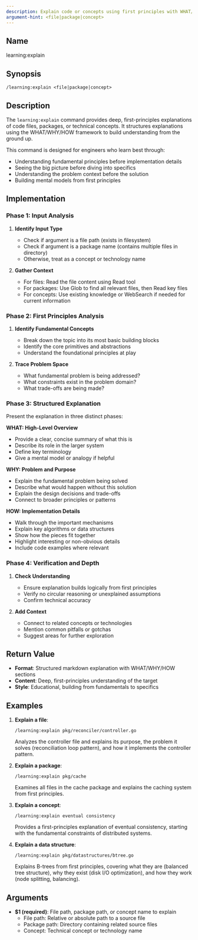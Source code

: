 ```yaml
---
description: Explain code or concepts using first principles with WHAT/WHY/HOW structure
argument-hint: <file|package|concept>
---
```


## Name

learning:explain

## Synopsis

```
/learning:explain <file|package|concept>
```

## Description

The `learning:explain` command provides deep, first-principles explanations of code files, packages, or technical concepts.
It structures explanations using the WHAT/WHY/HOW framework to build understanding from the ground up.

This command is designed for engineers who learn best through:
- Understanding fundamental principles before implementation details
- Seeing the big picture before diving into specifics
- Understanding the problem context before the solution
- Building mental models from first principles

## Implementation

### Phase 1: Input Analysis

1. **Identify Input Type**
   - Check if argument is a file path (exists in filesystem)
   - Check if argument is a package name (contains multiple files in directory)
   - Otherwise, treat as a concept or technology name

2. **Gather Context**
   - For files: Read the file content using Read tool
   - For packages: Use Glob to find all relevant files, then Read key files
   - For concepts: Use existing knowledge or WebSearch if needed for current information

### Phase 2: First Principles Analysis

1. **Identify Fundamental Concepts**
   - Break down the topic into its most basic building blocks
   - Identify the core primitives and abstractions
   - Understand the foundational principles at play

2. **Trace Problem Space**
   - What fundamental problem is being addressed?
   - What constraints exist in the problem domain?
   - What trade-offs are being made?

### Phase 3: Structured Explanation

Present the explanation in three distinct phases:

**WHAT: High-Level Overview**
- Provide a clear, concise summary of what this is
- Describe its role in the larger system
- Define key terminology
- Give a mental model or analogy if helpful

**WHY: Problem and Purpose**
- Explain the fundamental problem being solved
- Describe what would happen without this solution
- Explain the design decisions and trade-offs
- Connect to broader principles or patterns

**HOW: Implementation Details**
- Walk through the important mechanisms
- Explain key algorithms or data structures
- Show how the pieces fit together
- Highlight interesting or non-obvious details
- Include code examples where relevant

### Phase 4: Verification and Depth

1. **Check Understanding**
   - Ensure explanation builds logically from first principles
   - Verify no circular reasoning or unexplained assumptions
   - Confirm technical accuracy

2. **Add Context**
   - Connect to related concepts or technologies
   - Mention common pitfalls or gotchas
   - Suggest areas for further exploration

## Return Value

- **Format**: Structured markdown explanation with WHAT/WHY/HOW sections
- **Content**: Deep, first-principles understanding of the target
- **Style**: Educational, building from fundamentals to specifics

## Examples

1. **Explain a file**:
   ```
   /learning:explain pkg/reconciler/controller.go
   ```
   Analyzes the controller file and explains its purpose, the problem it solves (reconciliation loop pattern), and how it implements the controller pattern.

2. **Explain a package**:
   ```
   /learning:explain pkg/cache
   ```
   Examines all files in the cache package and explains the caching system from first principles.

3. **Explain a concept**:
   ```
   /learning:explain eventual consistency
   ```
   Provides a first-principles explanation of eventual consistency, starting with the fundamental constraints of distributed systems.

4. **Explain a data structure**:
   ```
   /learning:explain pkg/datastructures/btree.go
   ```
   Explains B-trees from first principles, covering what they are (balanced tree structure), why they exist (disk I/O optimization), and how they work (node splitting, balancing).

## Arguments

- **$1 (required)**: File path, package path, or concept name to explain
  - File path: Relative or absolute path to a source file
  - Package path: Directory containing related source files
  - Concept: Technical concept or technology name
